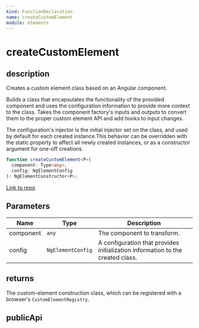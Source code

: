 ```yaml
---
kind: FunctionDeclaration
name: createCustomElement
module: elements
---
```


# createCustomElement

## description

Creates a custom element class based on an Angular component.

Builds a class that encapsulates the functionality of the provided component and
uses the configuration information to provide more context to the class.
Takes the component factory's inputs and outputs to convert them to the proper
custom element API and add hooks to input changes.

The configuration's injector is the initial injector set on the class,
and used by default for each created instance.This behavior can be overridden with the
static property to affect all newly created instances, or as a constructor argument for
one-off creations.

```ts
function createCustomElement<P>(
  component: Type<any>,
  config: NgElementConfig
): NgElementConstructor<P>;
```

[Link to repo](https://github.com/timdeschryver/angular/blob/master/packages/elements/src/create-custom-element.ts#L125-L251)

## Parameters

| Name      | Type              | Description                                                                    |
| --------- | ----------------- | ------------------------------------------------------------------------------ |
| component | `any`             | The component to transform.                                                    |
| config    | `NgElementConfig` | A configuration that provides initialization information to the created class. |

## returns

The custom-element construction class, which can be registered with
a browser's `CustomElementRegistry`.

## publicApi
